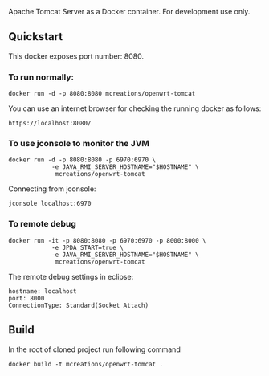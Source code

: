 Apache Tomcat Server as a Docker container. For development use only.

## Quickstart
This docker exposes port number: 8080.
### To run normally:
```
docker run -d -p 8080:8080 mcreations/openwrt-tomcat
```
You can use an internet browser for checking the running docker as follows:
```
https://localhost:8080/
```
### To use jconsole to monitor the JVM

```
docker run -d -p 8080:8080 -p 6970:6970 \
            -e JAVA_RMI_SERVER_HOSTNAME="$HOSTNAME" \
             mcreations/openwrt-tomcat
```
Connecting from jconsole:
```
jconsole localhost:6970
```

### To remote debug
```
docker run -it -p 8080:8080 -p 6970:6970 -p 8000:8000 \
            -e JPDA_START=true \
            -e JAVA_RMI_SERVER_HOSTNAME="$HOSTNAME" \
             mcreations/openwrt-tomcat
```
The remote debug settings in eclipse:
```
hostname: localhost
port: 8000
ConnectionType: Standard(Socket Attach)
```

## Build

In the root of cloned project run following command 

```
docker build -t mcreations/openwrt-tomcat .
```